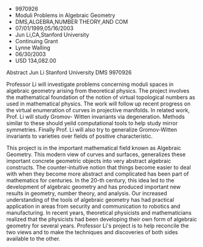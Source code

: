 
* 9970926
* Moduli Problems in Algebraic Geometry
* DMS,ALGEBRA,NUMBER THEORY,AND COM
* 07/01/1999,05/16/2003
* Jun Li,CA,Stanford University
* Continuing Grant
* Lynne Walling
* 06/30/2003
* USD 134,082.00

Abstract Jun Li Stanford University DMS 9970926

Professor Li will investigate problems concerning moduli spaces in algebraic
geometry arising from theoretical physics. The project involves the mathematical
foundation of the notion of virtual topological numbers as used in mathematical
physics. The work will follow up recent progress on the virtual enumeration of
curves in projective manifolds. In related work, Prof. Li will study Gromov-
Witten invariants via degeneration. Methods similar to these should yeild
computational tools to help study mirror symmetries. Finally Prof. Li will also
try to generalize Gromov-Witten invariants to varieties over fields of positive
characteristic.

This project is in the important mathematical field known as Algebraic Geometry.
This modern view of curves and surfaces, generalizes these important concrete
geometric objects into very abstract algebraic constructs. The counter-intuitive
notion that things become easier to deal with when they become more abstract and
complicated has been part of mathematics for centuries. In the 20-th century,
this idea led to the development of algebraic geometry and has produced
important new results in geometry, number theory, and analysis. Our increased
understanding of the tools of algebraic geometry has had practical application
in areas from security and communication to robotics and manufacturing. In
recent years, theoretical physicists and mathematicians realized that the
physicists had been developing their own form of algebraic geometry for several
years. Professor Li's project is to help reconcile the two views and to make the
techniques and discoveries of both sides available to the other.

